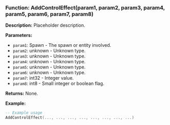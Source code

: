 ### Function: AddControlEffect(param1, param2, param3, param4, param5, param6, param7, param8)

**Description:**
Placeholder description.

**Parameters:**
- `param1`: Spawn - The spawn or entity involved.
- `param2`: unknown - Unknown type.
- `param3`: unknown - Unknown type.
- `param4`: unknown - Unknown type.
- `param5`: unknown - Unknown type.
- `param6`: unknown - Unknown type.
- `param7`: int32 - Integer value.
- `param8`: int8 - Small integer or boolean flag.

**Returns:** None.

**Example:**

```lua
-- Example usage
AddControlEffect(..., ..., ..., ..., ..., ..., ..., ...)
```
